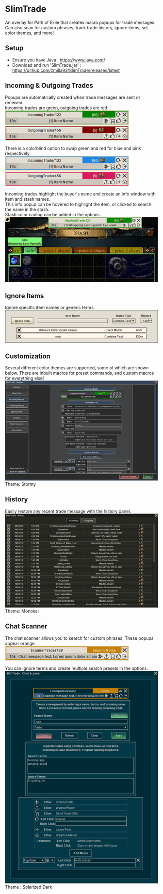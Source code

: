 # SlimTrade
An overlay for Path of Exile that creates macro popups for trade messages. Can also scan for custom phrases, track trade history, ignore items, set color themes, and more!<br>

## Setup
- Ensure you have Java : https://www.java.com/<br>
- Download and run 'SlimTrade.jar' : https://github.com/zmilla93/SlimTrade/releases/latest<br>

## Incoming & Outgoing Trades
Popups are automatically created when trade messages are sent or received.<br>
Incoming trades are green, outgoing trades are red.<br>
![](/src/main/resources/images/incoming-trade.png)<br>
![](/src/main/resources/images/outgoing-trade.png)<br>

There is a colorblind option to swap green and red for blue and pink respectively.<br>
![](/src/main/resources/images/incoming-trade-cb.png)<br>
![](/src/main/resources/images/outgoing-trade-cb.png)<br>

Incoming trades highlight the buyer's name and create an info window with item and stash names.<br>
This info popup can be hovered to highlight the item, or clicked to search the name in the stash.<br>
Stash color coding can be added in the options.<br>
![](/src/main/resources/images/stash.png)<br>

## Ignore Items
Ignore specific item names or generic terms.<br>
![](/src/main/resources/images/ignore.png)<br>

## Customization
Several different color themes are supported, some of which are shown below.
There are inbuilt macros for preset commands, and custom macros for everything else!<br>
![](/src/main/resources/images/macro-customizer.png)<br>
Theme: Stormy

## History
Easily restore any recent trade message with the history panel.<br>
![](/src/main/resources/images/history.png)<br>
Theme: Monokai

## Chat Scanner
The chat scanner allows you to search for custom phrases. These popups appear orange.<br>
![](/src/main/resources/images/scanner-message.png)<br>

You can ignore terms and create multiple search presets in the options.<br>
![](/src/main/resources/images/scanner-full.png)<br>
Theme : Solarized Dark<br>